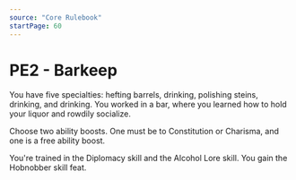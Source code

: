 ```yaml
---
source: "Core Rulebook"
startPage: 60
---
```

# PE2 - Barkeep
You have five specialties: hefting barrels, drinking, polishing steins, drinking, and drinking. You worked in a bar, where you learned how to hold your liquor and rowdily socialize.

Choose two ability boosts. One must be to Constitution or Charisma, and one is a free ability boost.

You're trained in the Diplomacy skill and the Alcohol Lore skill. You gain the Hobnobber skill feat.
